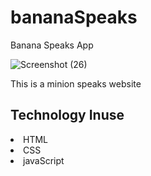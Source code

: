 # bananaSpeaks
Banana Speaks App


![Screenshot (26)](https://user-images.githubusercontent.com/85553942/205509045-fbb97403-da86-4ef0-8bd6-ef824418ed4f.png)

This is a minion speaks website

## Technology Inuse
<li> HTML
<li> CSS
<li> javaScript
